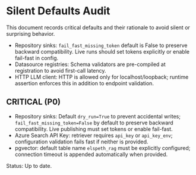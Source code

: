 # Silent Defaults Audit

This document records critical defaults and their rationale to avoid silent or surprising behavior.

- Repository sinks: `fail_fast_missing_token` default is False to preserve backward compatibility. Live runs should set tokens explicitly or enable fail-fast in config.
- Datasource registries: Schema validators are pre-compiled at registration to avoid first-call latency.
- HTTP LLM client: HTTP is allowed only for localhost/loopback; runtime assertion enforces this in addition to endpoint validation.

## CRITICAL (P0)

- Repository sinks: Default `dry_run=True` to prevent accidental writes; `fail_fast_missing_token=False` by default to preserve backward compatibility. Live publishing must set tokens or enable fail-fast.
- Azure Search API Key: retriever requires `api_key` or `api_key_env`; configuration validation fails fast if neither is provided.
- pgvector: default table name `elspeth_rag` must be explicitly configured; connection timeout is appended automatically when provided.

Status: Up to date.
